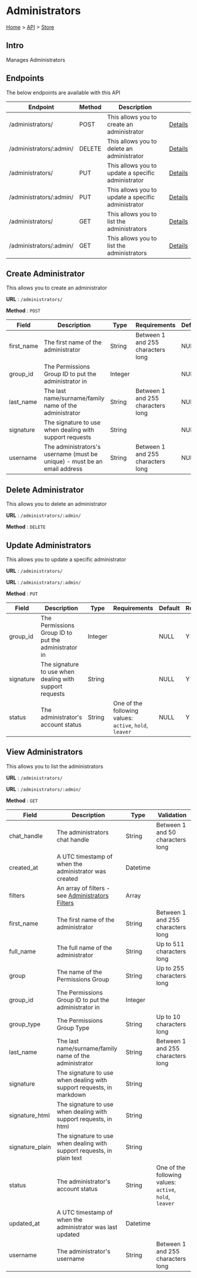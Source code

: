# Administrators
[Home](../../index.md) > [API](../index.md) > [Store](index.md)
## Intro
Manages Administrators
## Endpoints
The below endpoints are available with this API

| Endpoint | Method | Description | |
| --- | --- | --- | --- |
| /administrators/ | POST | This allows you to create an administrator | [Details](#create-administrator) |
| /administrators/:admin/ | DELETE | This allows you to delete an administrator | [Details](#delete-administrator) |
| /administrators/ | PUT | This allows you to update a specific administrator | [Details](#update-administrators) |
| /administrators/:admin/ | PUT | This allows you to update a specific administrator | [Details](#update-administrators) |
| /administrators/ | GET | This allows you to list the administrators | [Details](#view-administrators) |
| /administrators/:admin/ | GET | This allows you to list the administrators | [Details](#view-administrators) |

## Create Administrator
This allows you to create an administrator

**URL** : `/administrators/`

**Method** : `POST`

| Field | Description | Type | Requirements | Default | Required? | Conditional? |
| --- | --- | --- | --- | --- | --- | --- |
| first_name | The first name of the administrator | String | Between 1 and 255 characters long | NULL | Y | N |
| group_id | The Permissions Group ID to put the administrator in | Integer |  | NULL | Y | N |
| last_name | The last name/surname/family name of the administrator | String | Between 1 and 255 characters long | NULL | Y | N |
| signature | The signature to use when dealing with support requests | String |  | NULL | Y | N |
| username | The administrators's username (must be unique) - must be an email address | String | Between 1 and 255 characters long | NULL | Y | N |

## Delete Administrator
This allows you to delete an administrator

**URL** : `/administrators/:admin/`

**Method** : `DELETE`

## Update Administrators
This allows you to update a specific administrator

**URL** : `/administrators/`

**URL** : `/administrators/:admin/`

**Method** : `PUT`

| Field | Description | Type | Requirements | Default | Required? | Conditional? |
| --- | --- | --- | --- | --- | --- | --- |
| group_id | The Permissions Group ID to put the administrator in | Integer |  | NULL | Y | N |
| signature | The signature to use when dealing with support requests | String |  | NULL | Y | N |
| status | The administrator's account status | String | One of the following values: `active`, `hold`, `leaver` | NULL | Y | N |

## View Administrators
This allows you to list the administrators

**URL** : `/administrators/`

**URL** : `/administrators/:admin/`

**Method** : `GET`

| Field | Description | Type | Validation |
| --- | --- | --- | --- |
| chat_handle | The administrators chat handle | String | Between 1 and 50 characters long |
| created_at | A UTC timestamp of when the administrator was created | Datetime |  |
| filters | An array of filters - see [Administrators Filters](Administrators_Filters.md#view-administrators-filters) | Array |  |
| first_name | The first name of the administrator | String | Between 1 and 255 characters long |
| full_name | The full name of the administrator | String | Up to 511 characters long |
| group | The name of the Permissions Group | String | Up to 255 characters long |
| group_id | The Permissions Group ID to put the administrator in | Integer |  |
| group_type | The Permissions Group Type | String | Up to 10 characters long |
| last_name | The last name/surname/family name of the administrator | String | Between 1 and 255 characters long |
| signature | The signature to use when dealing with support requests, in markdown | String |  |
| signature_html | The signature to use when dealing with support requests, in html | String |  |
| signature_plain | The signature to use when dealing with support requests, in plain text | String |  |
| status | The administrator's account status | String | One of the following values: `active`, `hold`, `leaver` |
| updated_at | A UTC timestamp of when the administrator was last updated | Datetime |  |
| username | The administrator's username | String | Between 1 and 255 characters long |
